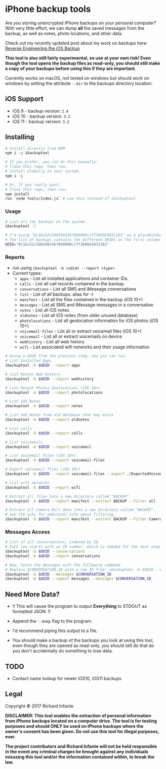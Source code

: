 # iPhone backup tools
Are _you_ storing unencrypted iPhone backups on your personal computer? With very little effort, we can dump **all** the saved messages from the backup, as well as notes, photo locations, and other data. 

Check out my recently updated post about my work on backups here: [Reverse Engineering the iOS Backup](https://www.richinfante.com/2017/3/16/reverse-engineering-the-ios-backup)

**This tool is also still fairly experimental, so use at your own risk! Even though the tool opens the backup files as read-only, you should still make a copy of your backups before using this if they are important.**

Currently works on macOS, not tested on windows but should work on windows by setting the attribute `--dir` to the backups directory location.

## iOS Support
- iOS 9 - backup version: `2.4`
- iOS 10 - backup version: `3.2`
- iOS 11 - backup version: `3.2`

## Installing

```bash
# Install directly from NPM
npm i -g ibackuptool

# If you prefer, you can do this manually:
# Clone this repo, then run:
# Install Globally on your system.
npm i -g 

# Or, If you really want:
# Clone this repo, then run: 
npm install
run `node tools/index.js` # use this instead of ibackuptool
```

### Usage
```bash
# List all the backups on the system
ibackuptool -l 

# I'm using "0c1bc52c50016933679b0980ccff3680e5831162" as a placeholder.
# The list of backups contains the different UDIDs in the first column.
UDID="0c1bc52c50016933679b0980ccff3680e5831162"
```

### Reports
- run using `ibackuptool -b <udid> --report <type>`
- Current types:
    - `apps` - List all installed applications and container IDs.
    - `calls` - List all call records contained in the backup.
    - `conversations` - List all SMS and iMessage conversations
    - `list` - List of all backups. alias for -l
    - `manifest` - List all the files contained in the backup (iOS 10+)
    - `messages` - List all SMS and iMessage messages in a conversation
    - `notes` - List all iOS notes
    - `oldnotes` - List all iOS notes (from older unused database)
    - `photolocations` - List all geolocation information for iOS photos (iOS 10+)
    - `voicemail-files` - List all or extract voicemail files (iOS 10+)
    - `voicemail` - List all or extract voicemails on device
    - `webhistory` - List all web history
    - `wifi` - List associated wifi networks and their usage information

```bash
# Using a UDID from the previous step, now you can run:
# List Installed Apps
ibackuptool -b $UDID --report apps

# List Recent Web History
ibackuptool -b $UDID --report webhistory

# List Recent Photos Geolocations (iOS 10+)
ibackuptool -b $UDID --report photolocations

# List iOS Notes
ibackuptool -b $UDID --report notes

# List iOS Notes from old database that may exist
ibackuptool -b $UDID --report oldnotes

# List calls
ibackuptool -b $UDID --report calls

# List voicemails 
ibackuptool -b $UDID --report voicemail

# List voicemail files (iOS 10+)
ibackuptool -b $UDID --report voicemail-files

# Export voicemail files (iOS 10+)
ibackuptool -b $UDID --report voicemail-files --export ./ExportedVoicemails

# List wifi networks 
ibackuptool -b $UDID --report wifi

# Extract all files into a new directory called "BACKUP"
ibackuptool -b $UDID --report manifest --extract BACKUP --filter all

# Extract all Camera Roll data into a new directory called "BACKUP".
# See the wiki for additonal info about filtering.
ibackuptool -b $UDID --report manifest --extract BACKUP --filter CameraRollDomain
```

### Messages Access

```bash
# List of all conversations, indexed by ID.
# Each row starts with an ID number, which is needed for the next step.
ibackuptool -b $UDID --conversations
ibackuptool -b $UDID --report conversations

# Now, Fetch the messages with the following command
# Replace $CONVERSATION_ID with a row ID from `ibackuptool -b $UDID --conversations`
ibackuptool -b $UDID --messages $CONVERSATION_ID
ibackuptool -b $UDID --report messages --messages $CONVERSATION_ID
```

## Need More Data?
- !! This will cause the program to output **Everything** to STDOUT as formatted JSON. !!
- Append the `--dump` flag to the program.
- I'd recommend piping this output to a file.

- You should make a backup of the backups you look at using this tool, even though they are opened as read-only, you should still do that do you don't accidentally do something to lose data.

## TODO
- Contact name lookup for newer iOS10, iOS11 backups

## Legal

Copyright &copy; 2017 Richard Infante.

**DISCLAIMER: This tool enables the extraction of personal information from iPhone backups located on a computer drive. The tool is for testing purposes and should ONLY be used on iPhone backups where the owner's consent has been given. Do not use this tool for illegal purposes, ever.**

**The project contributors and Richard Infante will not be held responsible in the event any criminal charges be brought against any individuals misusing this tool and/or the information contained within, to break the law.**



